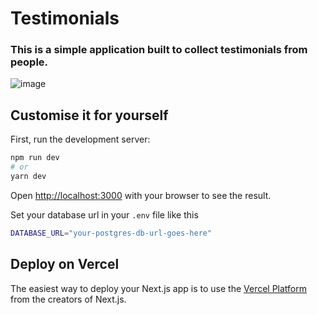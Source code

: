 # Testimonials

### This is a simple application built to collect testimonials from people.

![image](https://user-images.githubusercontent.com/49949733/211215931-ef0166d2-5103-4f5c-843b-95be711e1931.png)

## Customise it for yourself

First, run the development server:

```bash
npm run dev
# or
yarn dev
```

Open [http://localhost:3000](http://localhost:3000) with your browser to see the result.

Set your database url in your `.env` file like this
```bash
DATABASE_URL="your-postgres-db-url-goes-here"
```


## Deploy on Vercel

The easiest way to deploy your Next.js app is to use the [Vercel Platform](https://vercel.com/new?utm_medium=default-template&filter=next.js&utm_source=create-next-app&utm_campaign=create-next-app-readme) from the creators of Next.js.

